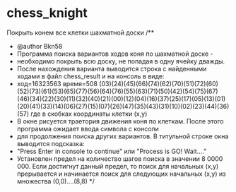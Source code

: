 # chess_knight
Покрыть конем все клетки шахматной доски
/**
 * @author Bkn58
 * Программа поиска вариантов ходов коня по шахматной доске -
 * необходимо покрыть всю доску, не попадая в одну ячейку дважды.
 * После нахождения варианта выводится строка с найденными ходами в файл chess_result и на консоль в виде:
 * ход=16323563 время=508 (03)(24)(45)(66)(74)(62)(70)(51)(72)(60)(52)(73)(61)(53)(65)(77)(56)(64)(76)(55)(63)(71)(50)(42)(54)(75)(67)(46)(34)(22)(30)(11)(32)(40)(21)(00)(12)(04)(16)(37)(25)(17)(05)(13)(01)(20)(41)(33)(14)(06)(27)(15)(07)(26)(47)(35)(43)(31)(10)(02)(23)(44)(36)(57)
где в скобках координаты клетки (x,y)
 * В окне рисуется траетория движения коня по клеткам. После этого программа ожидает ввода символа с консоли
 * для продолжения поиска других вариантов. В титульной строке окна выводится подсказка:
 * "Press Enter in console to continue" или "Process is GO! Wait...."
 * Установлен предел на количество шагов поиска в значении 8 0000 000. Если достигнут данный предел, то поиск для начальных (x,y) прерывается и начинается поиск для следующих начальных (x,y) из множества (0,0)....(8,8)
 */
